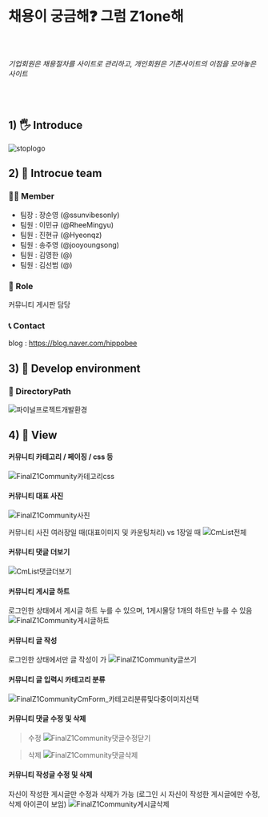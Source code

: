 <h1><b>채용이 궁금해❓ 그럼 Z1one해</b></h1><br>
<h6>기업회원은 채용절차를 사이트로 관리하고, 개인회원은 기존사이트의 이점을 모아놓은 사이트</h6><br>

## 1) 🖐 Introduce 
![stoplogo](https://github.com/RheeMingyu/SemiSemi/assets/108057548/9ee2fdf9-4d9b-424d-8897-be318f1a1084)


## 2) 📢 Introcue team

### 🤷‍♂️ Member
- 팀장 : 장순영 (@ssunvibesonly)
- 팀원 : 이민규 (@RheeMingyu)
- 팀원 : 진현규 (@Hyeonqz)
- 팀원 : 송주영 (@jooyoungsong)
- 팀원 : 김영한 (@)
- 팀원 : 김선범 (@)

### 🔨 Role
커뮤니티 게시판 담당



### 📞 Contact
blog : https://blog.naver.com/hippobee

## 3) 🌴 Develop environment

### 💼 DirectoryPath
![파이널프로젝트개발환경](https://github.com/jooyoungsong/jooyoungsong/assets/136789635/6d4654d0-ac4b-48bb-a5ef-3560494f8c33)



## 4) 🎥 View

#### 커뮤니티 카테고리 / 페이징 / css 등
![FinalZ1Community카테고리css](https://github.com/jooyoungsong/jooyoungsong/assets/136789635/4ddea205-1f5b-4ff6-8a0f-b5e2e3638e54)

>>
#### 커뮤니티 대표 사진
![FinalZ1Community사진](https://github.com/jooyoungsong/Career_Z1one/assets/136789635/bb0cc82d-2e79-4e1e-87fc-95a758147b26)

커뮤니티 사진 여러장일 때(대표이미지 및 카운팅처리) vs 1장일 때
![CmList전체](https://github.com/jooyoungsong/Career_Z1one/assets/136789635/bc88c3e4-8fd2-4602-adbf-bceb3cf88aea)


>>
#### 커뮤니티 댓글 더보기
![CmList댓글더보기](https://github.com/jooyoungsong/Career_Z1one/assets/136789635/03e8c3e2-d311-4446-ad78-3902ec62384b)

>>
#### 커뮤니티 게시글 하트
로그인한 상태에서 게시글 하트 누를 수 있으며, 1게시물당 1개의 하트만 누를 수 있음
![FinalZ1Community게시글하트](https://github.com/jooyoungsong/Career_Z1one/assets/136789635/2476a185-9434-428d-8f4d-3258b56877c4)

>>
#### 커뮤니티 글 작성
로그인한 상태에서만 글 작성이 가
![FinalZ1Community글쓰기](https://github.com/jooyoungsong/Career_Z1one/assets/136789635/1d0c2a8b-2f60-4dd7-a7f5-3324aaa19360)

>>
#### 커뮤니티 글 입력시 카테고리 분류
![FinalZ1CommunityCmForm_카테고리분류및다중이미지선택](https://github.com/jooyoungsong/Career_Z1one/assets/136789635/adb50421-5b74-4ba6-a07c-e1d79c408d3e)

>>
#### 커뮤니티 댓글 수정 및 삭제
> 수정
![FinalZ1Community댓글수정닫기](https://github.com/jooyoungsong/Career_Z1one/assets/136789635/b78bc16d-b671-4971-9dc8-d054d03d3df3)

> 삭제
![FinalZ1Community댓글삭제](https://github.com/jooyoungsong/Career_Z1one/assets/136789635/45ca1914-50ee-41f3-836d-6b67876c58dc)

#### 커뮤니티 작성글 수정 및 삭제
자신이 작성한 게시글만 수정과 삭제가 가능 
(로그인 시 자신이 작성한 게시글에만 수정,삭제 아이콘이 보임)
![FinalZ1Community게시글삭제](https://github.com/jooyoungsong/Career_Z1one/assets/136789635/693b17f4-c8c5-4aae-8954-587d510a7aa5)
